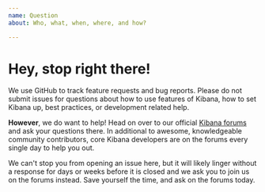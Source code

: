 ```yaml
---
name: Question
about: Who, what, when, where, and how?

---
```


# Hey, stop right there!

We use GitHub to track feature requests and bug reports. Please do not submit issues for questions about how to use features of Kibana, how to set Kibana up, best practices, or development related help.

**However**, we do want to help! Head on over to our official [Kibana forums](https://discuss.elastic.co/c/kibana) and ask your questions there. In additional to awesome, knowledgeable community contributors, core Kibana developers are on the forums every single day to help you out.

We can't stop you from opening an issue here, but it will likely linger without a response for days or weeks before it is closed and we ask you to join us on the forums instead. Save yourself the time, and ask on the forums today.

